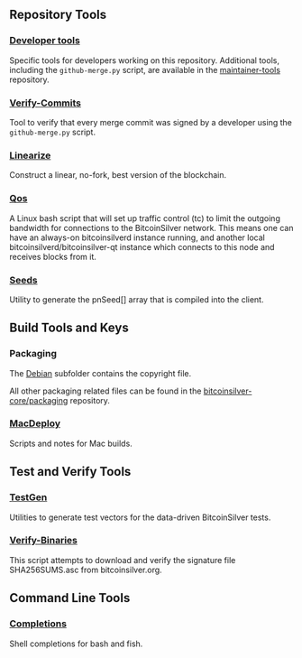 Repository Tools
---------------------

### [Developer tools](/contrib/devtools) ###
Specific tools for developers working on this repository.
Additional tools, including the `github-merge.py` script, are available in the [maintainer-tools](https://github.com/bitcoinsilver-core/bitcoinsilver-maintainer-tools) repository.

### [Verify-Commits](/contrib/verify-commits) ###
Tool to verify that every merge commit was signed by a developer using the `github-merge.py` script.

### [Linearize](/contrib/linearize) ###
Construct a linear, no-fork, best version of the blockchain.

### [Qos](/contrib/qos) ###

A Linux bash script that will set up traffic control (tc) to limit the outgoing bandwidth for connections to the BitcoinSilver network. This means one can have an always-on bitcoinsilverd instance running, and another local bitcoinsilverd/bitcoinsilver-qt instance which connects to this node and receives blocks from it.

### [Seeds](/contrib/seeds) ###
Utility to generate the pnSeed[] array that is compiled into the client.

Build Tools and Keys
---------------------

### Packaging ###
The [Debian](/contrib/debian) subfolder contains the copyright file.

All other packaging related files can be found in the [bitcoinsilver-core/packaging](https://github.com/bitcoinsilver-core/packaging) repository.

### [MacDeploy](/contrib/macdeploy) ###
Scripts and notes for Mac builds.

Test and Verify Tools
---------------------

### [TestGen](/contrib/testgen) ###
Utilities to generate test vectors for the data-driven BitcoinSilver tests.

### [Verify-Binaries](/contrib/verify-binaries) ###
This script attempts to download and verify the signature file SHA256SUMS.asc from bitcoinsilver.org.

Command Line Tools
---------------------

### [Completions](/contrib/completions) ###
Shell completions for bash and fish.
